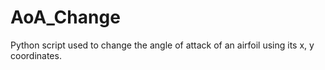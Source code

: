 # AoA_Change
Python script used to change the angle of attack of an airfoil using its x, y coordinates.
